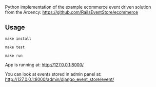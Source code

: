 Python implementation of the example ecommerce event driven solution from the Arcency: https://github.com/RailsEventStore/ecommerce

Usage
-----

```
make install

make test

make run
```

App is running at: http://127.0.0.1:8000/

You can look at events stored in admin panel at: http://127.0.0.1:8000/admin/django_event_store/event/
